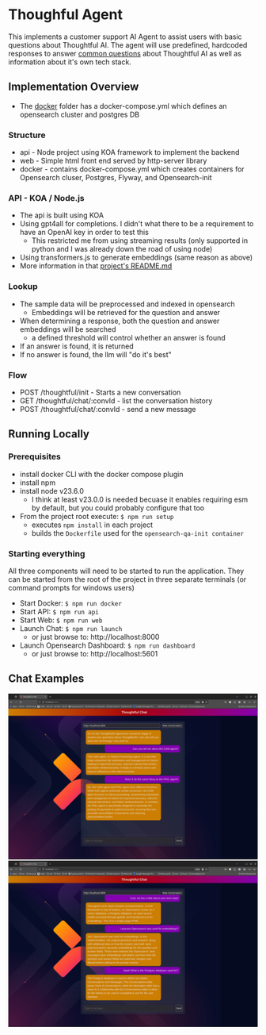 # Thoughful Agent
This implements a customer support AI Agent to assist users with basic questions about Thoughtful AI. The agent will use predefined, hardcoded responses to answer [common questions](https://github.com/joshuapage77/ThougghtfulAgent/blob/5d91b49634ddcc7e0003d1f4064a5d0ce8004981/api/migrations/opensearch/data/thoughtfulqa.json) about Thoughtful AI as well as information about it's own tech stack.


## Implementation Overview
* The [docker](https://github.com/joshuapage77/ThougghtfulAgent/tree/5d91b49634ddcc7e0003d1f4064a5d0ce8004981/docker) folder has a docker-compose.yml which defines an opensearch cluster and postgres DB

### Structure
* api - Node project using KOA framework to implement the backend
* web - Simple html front end served by http-server library
* docker - contains docker-compose.yml which creates containers for Opensearch cluser, Postgres, Flyway, and Opensearch-init

### API - KOA / Node.js
* The api is built using KOA
* Using gpt4all for completions. I didn't what there to be a requirement to have an OpenAI key in order to test this
   * This restricted me from using streaming results (only supported in python and I was already down the road of using node)
* Using transformers.js to generate embeddings (same reason as above)
* More information in that [project's README.md](https://github.com/joshuapage77/ThougghtfulAgent/tree/5d91b49634ddcc7e0003d1f4064a5d0ce8004981/api)

### Lookup
* The sample data will be preprocessed and indexed in opensearch
   * Embeddings will be retrieved for the question and answer
* When determining a response, both the question and answer embeddings will be searched
   * a defined threshold will control whether an answer is found
* If an answer is found, it is returned
* If no answer is found, the llm will "do it's best"

### Flow
* POST /thoughtful/init - Starts a new conversation
* GET  /thoughtful/chat/:convId - list the conversation history
* POST /thoughtful/chat/:convId - send a new message

## Running Locally
### Prerequisites
* install docker CLI with the docker compose plugin
* install npm
* install node v23.6.0
   * I think at least v23.0.0 is needed becuase it enables requiring esm by default, but you could probably configure that too 
* From the project root execute: `$ npm run setup`
   * executes `npm install` in each project
   * builds the `Dockerfile` used for the `opensearch-qa-init container`

### Starting everything
All three components will need to be started to run the application. They can be started from the root of the project in three separate terminals (or command prompts for windows users)
* Start Docker: `$ npm run docker`
* Start API:    `$ npm run api`
* Start Web:    `$ npm run web`
* Launch Chat:  `$ npm run launch`
   * or just browse to: http://localhost:8000
* Launch Opensearch Dashboard: `$ npm run dashboard`
   * or just browse to: http://localhost:5601

## Chat Examples
![About ThoughtfulAi](assets/screenshots/chatExample1.png)
![About Agent](assets/screenshots/chatExample2.png)

